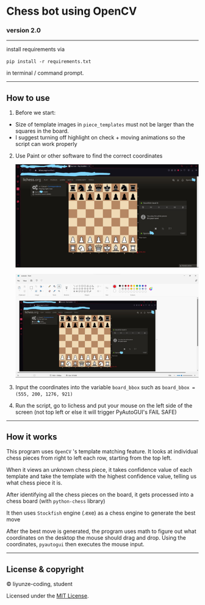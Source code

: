 # Chess bot using OpenCV

### version 2.0

---

install requirements via

`pip install -r requirements.txt`

in terminal / command prompt.

---

## How to use

1. Before we start:

-    Size of template images in `piece_templates` must not be larger than the squares in the board.
-    I suggest turning off highlight on check + moving animations so the script can work properly

2. Use Paint or other software to find the correct coordinates

     ![screenshot1](example.jpg)

     ![screenshot2](example2.jpg)

3. Input the coordinates into the variable `board_bbox` such as
   `board_bbox = (555, 200, 1276, 921)`

4. Run the script, go to lichess and put your mouse on the left side of the screen (not top left or else it will trigger PyAutoGUI's FAIL SAFE)

---

## How it works

This program uses `OpenCV` 's template matching feature. It looks at individual chess pieces from right to left each row, starting from the top left.

When it views an unknown chess piece, it takes confidence value of each template and take the template with the highest confidence value, telling us what chess piece it is.

After identifying all the chess pieces on the board, it gets processed into a chess board (with `python-chess` library)

It then uses `Stockfish` engine (.exe) as a chess engine to generate the best move

After the best move is generated, the program uses math to figure out what coordinates on the desktop the mouse should drag and drop. Using the coordinates, `pyautogui` then executes the mouse input.

---

## License & copyright

© liyunze-coding, student

Licensed under the [MIT License](LICENSE).
